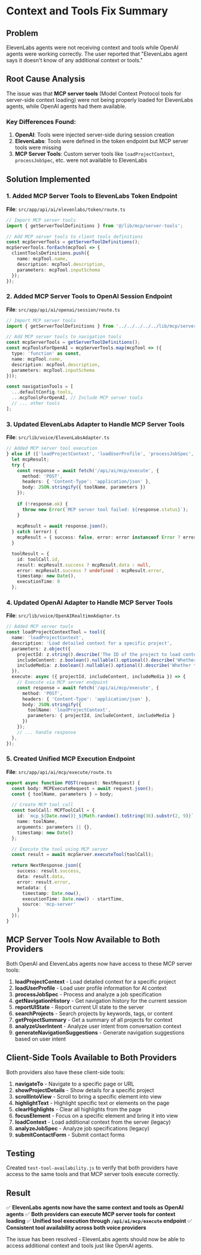 # Context and Tools Fix Summary

## Problem
ElevenLabs agents were not receiving context and tools while OpenAI agents were working correctly. The user reported that "ElevenLabs agent says it doesn't know of any additional context or tools."

## Root Cause Analysis
The issue was that **MCP server tools** (Model Context Protocol tools for server-side context loading) were not being properly loaded for ElevenLabs agents, while OpenAI agents had them available.

### Key Differences Found:
1. **OpenAI**: Tools were injected server-side during session creation
2. **ElevenLabs**: Tools were defined in the token endpoint but MCP server tools were missing
3. **MCP Server Tools**: Custom server tools like `loadProjectContext`, `processJobSpec`, etc. were not available to ElevenLabs

## Solution Implemented

### 1. Added MCP Server Tools to ElevenLabs Token Endpoint
**File**: `src/app/api/ai/elevenlabs/token/route.ts`

```typescript
// Import MCP server tools
import { getServerToolDefinitions } from '@/lib/mcp/server-tools';

// Add MCP server tools to client tools definitions
const mcpServerTools = getServerToolDefinitions();
mcpServerTools.forEach(mcpTool => {
  clientToolsDefinitions.push({
    name: mcpTool.name,
    description: mcpTool.description,
    parameters: mcpTool.inputSchema
  });
});
```

### 2. Added MCP Server Tools to OpenAI Session Endpoint
**File**: `src/app/api/ai/openai/session/route.ts`

```typescript
// Import MCP server tools
import { getServerToolDefinitions } from '../../../../../lib/mcp/server-tools';

// Add MCP server tools to navigation tools
const mcpServerTools = getServerToolDefinitions();
const mcpToolsForOpenAI = mcpServerTools.map(mcpTool => ({
  type: 'function' as const,
  name: mcpTool.name,
  description: mcpTool.description,
  parameters: mcpTool.inputSchema
}));

const navigationTools = [
  ...defaultConfig.tools,
  ...mcpToolsForOpenAI, // Include MCP server tools
  // ... other tools
];
```

### 3. Updated ElevenLabs Adapter to Handle MCP Server Tools
**File**: `src/lib/voice/ElevenLabsAdapter.ts`

```typescript
// Added MCP server tool execution
} else if (['loadProjectContext', 'loadUserProfile', 'processJobSpec', 'getNavigationHistory', 'reportUIState', 'searchProjects', 'getProjectSummary', 'analyzeUserIntent', 'generateNavigationSuggestions'].includes(toolName)) {
  let mcpResult;
  try {
    const response = await fetch('/api/ai/mcp/execute', {
      method: 'POST',
      headers: { 'Content-Type': 'application/json' },
      body: JSON.stringify({ toolName, parameters })
    });
    
    if (!response.ok) {
      throw new Error(`MCP server tool failed: ${response.status}`);
    }
    
    mcpResult = await response.json();
  } catch (error) {
    mcpResult = { success: false, error: error instanceof Error ? error.message : String(error) };
  }

  toolResult = {
    id: toolCall.id,
    result: mcpResult.success ? mcpResult.data : null,
    error: mcpResult.success ? undefined : mcpResult.error,
    timestamp: new Date(),
    executionTime: 0
  };
```

### 4. Updated OpenAI Adapter to Handle MCP Server Tools
**File**: `src/lib/voice/OpenAIRealtimeAdapter.ts`

```typescript
// Added MCP server tools
const loadProjectContextTool = tool({
  name: 'loadProjectContext',
  description: 'Load detailed context for a specific project',
  parameters: z.object({
    projectId: z.string().describe('The ID of the project to load context for'),
    includeContent: z.boolean().nullable().optional().describe('Whether to include full article content'),
    includeMedia: z.boolean().nullable().optional().describe('Whether to include media information')
  }),
  execute: async ({ projectId, includeContent, includeMedia }) => {
    // Execute via MCP server endpoint
    const response = await fetch('/api/ai/mcp/execute', {
      method: 'POST',
      headers: { 'Content-Type': 'application/json' },
      body: JSON.stringify({ 
        toolName: 'loadProjectContext', 
        parameters: { projectId, includeContent, includeMedia } 
      })
    });
    // ... handle response
  },
});
```

### 5. Created Unified MCP Execution Endpoint
**File**: `src/app/api/ai/mcp/execute/route.ts`

```typescript
export async function POST(request: NextRequest) {
  const body: MCPExecuteRequest = await request.json();
  const { toolName, parameters } = body;

  // Create MCP tool call
  const toolCall: MCPToolCall = {
    id: `mcp_${Date.now()}_${Math.random().toString(36).substr(2, 9)}`,
    name: toolName,
    arguments: parameters || {},
    timestamp: new Date()
  };

  // Execute the tool using MCP server
  const result = await mcpServer.executeTool(toolCall);

  return NextResponse.json({
    success: result.success,
    data: result.data,
    error: result.error,
    metadata: {
      timestamp: Date.now(),
      executionTime: Date.now() - startTime,
      source: 'mcp-server'
    }
  });
}
```

## MCP Server Tools Now Available to Both Providers

Both OpenAI and ElevenLabs agents now have access to these MCP server tools:

1. **loadProjectContext** - Load detailed context for a specific project
2. **loadUserProfile** - Load user profile information for AI context  
3. **processJobSpec** - Process and analyze a job specification
4. **getNavigationHistory** - Get navigation history for the current session
5. **reportUIState** - Report current UI state to the server
6. **searchProjects** - Search projects by keywords, tags, or content
7. **getProjectSummary** - Get a summary of all projects for context
8. **analyzeUserIntent** - Analyze user intent from conversation context
9. **generateNavigationSuggestions** - Generate navigation suggestions based on user intent

## Client-Side Tools Available to Both Providers

Both providers also have these client-side tools:

1. **navigateTo** - Navigate to a specific page or URL
2. **showProjectDetails** - Show details for a specific project
3. **scrollIntoView** - Scroll to bring a specific element into view
4. **highlightText** - Highlight specific text or elements on the page
5. **clearHighlights** - Clear all highlights from the page
6. **focusElement** - Focus on a specific element and bring it into view
7. **loadContext** - Load additional context from the server (legacy)
8. **analyzeJobSpec** - Analyze job specifications (legacy)
9. **submitContactForm** - Submit contact forms

## Testing

Created `test-tool-availability.js` to verify that both providers have access to the same tools and that MCP server tools execute correctly.

## Result

✅ **ElevenLabs agents now have the same context and tools as OpenAI agents**
✅ **Both providers can execute MCP server tools for context loading**
✅ **Unified tool execution through `/api/ai/mcp/execute` endpoint**
✅ **Consistent tool availability across both voice providers**

The issue has been resolved - ElevenLabs agents should now be able to access additional context and tools just like OpenAI agents.